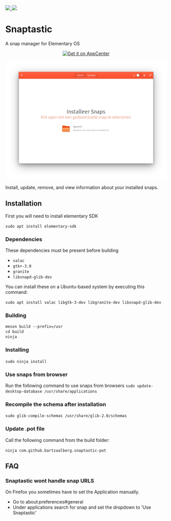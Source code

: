 <a href="https://gitlocalize.com/repo/4341"> <img src="https://gitlocalize.com/repo/4341/whole_project/badge.svg" /> </a>
<img src="https://travis-ci.org/bartzaalberg/snaptastic.svg?branch=master" />

# Snaptastic
A snap manager for Elementary OS

<p align="center">
    <a href="https://appcenter.elementary.io/com.github.bartzaalberg.snaptastic">
        <img src="https://appcenter.elementary.io/badge.svg" alt="Get it on AppCenter">
    </a>
</p>

<p align="center">
    <img
    src="https://raw.githubusercontent.com/bartzaalberg/snaptastic/master/screenshot.png" />
</p>

Install, update, remove, and view information about your installed snaps.

## Installation

First you will need to install elementary SDK

 `sudo apt install elementary-sdk`

### Dependencies

These dependencies must be present before building
 - `valac`
 - `gtk+-3.0`
 - `granite`
 - `libsnapd-glib-dev`

 You can install these on a Ubuntu-based system by executing this command:

 `sudo apt install valac libgtk-3-dev libgranite-dev libsnapd-glib-dev`

### Building
```
meson build --prefix=/usr
cd build
ninja
```

### Installing
`sudo ninja install`

### Use snaps from browser
Run the following command to use snaps from browsers
`sudo update-desktop-database /usr/share/applications`

### Recompile the schema after installation
`sudo glib-compile-schemas /usr/share/glib-2.0/schemas`

### Update .pot file
Call the following command from the build folder:

`ninja com.github.bartzaalberg.snaptastic-pot`

## FAQ

### Snaptastic wont handle snap URLS

On Firefox you sometimes have to set the Application manually.

* Go to about:preferences#general
* Under applications search for snap and set the dropdown to 'Use Snaptastic'
